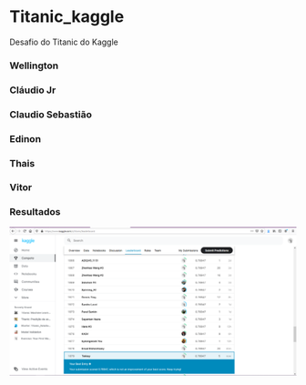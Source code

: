 # Titanic_kaggle
Desafio do Titanic do Kaggle

### Wellington
### Cláudio Jr
### Claudio Sebastião
### Edinon
### Thais
### Vitor

### Resultados

![Resultado](vai.PNG)
